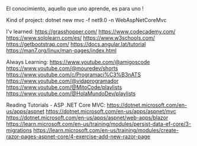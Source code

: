 
El conocimiento,
aquello que uno aprende, es para uno !


Kind of project:
	dotnet new mvc -f net9.0 -n WebAspNetCoreMvc


I'v learned:
	https://grasshopper.com/
	https://www.codecademy.com/
	https://www.sololearn.com/es/
	https://www.w3schools.com/
	https://getbootstrap.com/
	https://docs.angular.lat/tutorial
	https://man7.org/linux/man-pages/index.html

Always Learning:
	https://www.youtube.com/@amigoscode
	https://www.youtube.com/@mouredev/shorts
	https://www.youtube.com/c/Programaci%C3%B3nATS
	https://www.youtube.com/@vidaprogramador
	https://www.youtube.com/@MitoCode/playlists
	https://www.youtube.com/@HolaMundoDev/playlists

Reading Tutorials - ASP .NET Core MVC:
	https://dotnet.microsoft.com/en-us/apps/aspnet
	https://dotnet.microsoft.com/en-us/apps/aspnet/mvc
	https://dotnet.microsoft.com/en-us/apps/aspnet/web-apps/blazor
	https://learn.microsoft.com/en-us/training/modules/persist-data-ef-core/3-migrations
	https://learn.microsoft.com/en-us/training/modules/create-razor-pages-aspnet-core/4-exercise-add-new-razor-page

